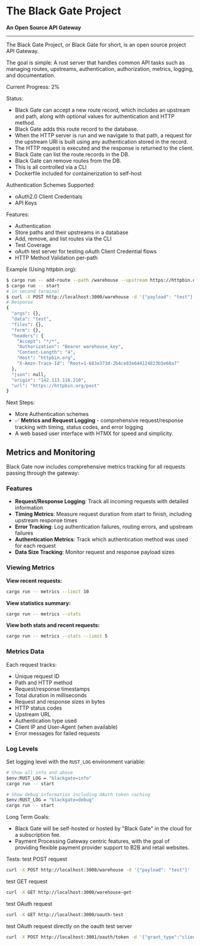 # The Black Gate Project

**An Open Source API Gateway**

---

The Black Gate Project, or Black Gate for short, is an open source project API Gateway.

The goal is simple: A rust server that handles common API tasks such as managing routes, upstreams, authentication, authorization, metrics, logging, and documentation.

Current Progress: 2%

Status:
- Black Gate can accept a new route record, which includes an upstream and path, along with optional values for authentication and HTTP method.
- Black Gate adds this route record to the database.
- When the HTTP server is run and we navigate to that path, a request for the upstream URI is built using any authentication stored in the record.
- The HTTP request is executed and the response is returned to the client.
- Black Gate can list the route records in the DB.
- Black Gate can remove routes from the DB.
- This is all controlled via a CLI
- Dockerfile included for containerization to self-host

Authentication Schemes Supported:
- oAuth2.0 Client Credentials
- API Keys

Features:
- Authentication
- Store paths and their upstreams in a database
- Add, remove, and list routes via the CLI
- Test Coverage
- oAuth test server for testing oAuth Client Credential flows
- HTTP Method Validation per-path

Example (Using httpbin.org):
```bash
$ cargo run -- add-route --path /warehouse --upstream https://httpbin.org/post --auth-type api-key --auth-value "Bearer warehouse_key"
$ cargo run -- start
# in second terminal
$ curl -X POST http://localhost:3000/warehouse -d '{"payload": "test"}' -H "Content-Type: application/json"
# Response
{
  "args": {}, 
  "data": "test", 
  "files": {}, 
  "form": {}, 
  "headers": {
    "Accept": "*/*", 
    "Authorization": "Bearer warehouse_key", 
    "Content-Length": "4", 
    "Host": "httpbin.org", 
    "X-Amzn-Trace-Id": "Root=1-683e373d-2b4ce83e644124823b5e60a7"
  }, 
  "json": null, 
  "origin": "142.113.116.210", 
  "url": "https://httpbin.org/post"
}
```

Next Steps:
- More Authentication schemes
- ✅ **Metrics and Request Logging** - comprehensive request/response tracking with timing, status codes, and error logging
- A web based user interface with HTMX for speed and simplicity.

## Metrics and Monitoring

Black Gate now includes comprehensive metrics tracking for all requests passing through the gateway:

### Features
- **Request/Response Logging**: Track all incoming requests with detailed information
- **Timing Metrics**: Measure request duration from start to finish, including upstream response times
- **Error Tracking**: Log authentication failures, routing errors, and upstream failures
- **Authentication Metrics**: Track which authentication method was used for each request
- **Data Size Tracking**: Monitor request and response payload sizes

### Viewing Metrics

**View recent requests:**
```bash
cargo run -- metrics --limit 10
```

**View statistics summary:**
```bash
cargo run -- metrics --stats
```

**View both stats and recent requests:**
```bash
cargo run -- metrics --stats --limit 5
```

### Metrics Data
Each request tracks:
- Unique request ID
- Path and HTTP method  
- Request/response timestamps
- Total duration in milliseconds
- Request and response sizes in bytes
- HTTP status codes
- Upstream URL
- Authentication type used
- Client IP and User-Agent (when available)
- Error messages for failed requests

### Log Levels
Set logging level with the `RUST_LOG` environment variable:
```bash
# Show all info and above
$env:RUST_LOG = "blackgate=info"
cargo run -- start

# Show debug information including OAuth token caching
$env:RUST_LOG = "blackgate=debug"  
cargo run -- start
```

Long Term Goals:
- Black Gate will be self-hosted or hosted by "Black Gate" in the cloud for a subscription fee.
- Payment Processing Gateway centric features, with the goal of providing flexible payment provider support to B2B and retail websites.

Tests:
test POST request
```bash
curl -X POST http://localhost:3000/warehouse -d '{"payload": "test"}' -H "Content-Type: application/json"
```
test GET request
```bash
curl -X GET http://localhost:3000/warehouse-get
```
test OAuth request
```bash
curl -X GET http://localhost:3000/oauth-test
```
test OAuth request directly on the oauth test server
```bash
curl -X POST http://localhost:3001/oauth/token -d '{"grant_type":"client_credentials","client_id":"test","client_secret":"test","scope":"test"}' -H "content-type: application/json"
```